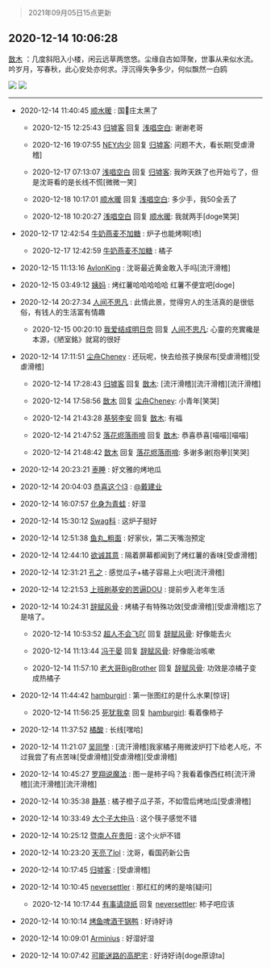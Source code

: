 > 2021年09月05日15点更新
<link rel="stylesheet" href="https://cdn.jsdelivr.net/gh/taotie6/sampleJSON@main/css/photo_show.css">


 ## 2020-12-14 10:06:28 

 [㪚木](https://www.coolapk.com/feed/23550909?shareKey=YmE3YmFjMTVlYTY2NjEzMTc1N2E~) ：几度斜阳入小楼，闲云远草两悠悠。尘缘自古如萍聚，世事从来似水流。吟岁月，写春秋，此心安处亦何求。浮沉得失争多少，何似飘然一白鸥 

<div class="album">
<img class="img-item" src="https://image.coolapk.com/feed/2020/1214/10/1081091_0313e435_1584_794@3200x2160.jpeg" />
<img class="img-item" src="https://image.coolapk.com/feed/2020/1214/10/1081091_923ce732_1584_7942@2160x2880.jpeg" />
</div>

 ------- 

- 2020-12-14 11:40:45 [顺水暖](uid=2030768) : 国💊庄太黑了 

    - 2020-12-15 12:25:43 [归墟客](uid=3287587) 回复 [浅唱空白](uid=758612): 谢谢老哥 

    - 2020-12-16 19:07:55 [NEY内少](uid=1069464) 回复 [归墟客](uid=3287587): 问题不大，看长期[受虐滑稽] 

    - 2020-12-17 07:13:07 [浅唱空白](uid=758612) 回复 [归墟客](uid=3287587): 我昨天跌了也开始亏了，但是沈哥看的是长线不慌[微微一笑] 

    - 2020-12-18 10:17:01 [顺水暖](uid=2030768) 回复 [浅唱空白](uid=758612): 多少手，我50全丢了 

    - 2020-12-18 10:20:27 [浅唱空白](uid=758612) 回复 [顺水暖](uid=2030768): 我就两手[doge笑哭] 

- 2020-12-17 12:42:54 [牛奶燕麦不加糖](uid=633325) : 炉子也能烤啊[喷] 

    - 2020-12-17 12:42:59 [牛奶燕麦不加糖](uid=633325) : 橘子 

- 2020-12-15 11:13:16 [AvlonKing](uid=964891) : 沈哥最近黄金敢入手吗[流汗滑稽] 

- 2020-12-15 03:49:12 [姨妈](uid=1604292) : 烤红薯哈哈哈哈哈 红薯不便宜吧[doge] 

- 2020-12-14 20:27:34 [人间不思凡](uid=2080265) : 此情此景，觉得穷人的生活真的是很低俗，有钱人的生活富有情趣 

    - 2020-12-15 00:20:10 [我爱结成明日奈](uid=1772977) 回复 [人间不思凡](uid=2080265): 心靈的充實纔是本源，《陋室銘》就寫的很好 

- 2020-12-14 17:11:51 [尘舟Cheney](uid=2897099) : 还玩呢，快去给孩子换尿布[受虐滑稽][受虐滑稽] 

    - 2020-12-14 17:28:43 [归墟客](uid=3287587) 回复 [㪚木](uid=1081091): [流汗滑稽][流汗滑稽][流汗滑稽] 

    - 2020-12-14 17:58:56 [㪚木](uid=1081091) 回复 [尘舟Cheney](uid=2897099): 小青年[笑哭] 

    - 2020-12-14 21:43:28 [基努李安](uid=2093978) 回复 [㪚木](uid=1081091): 有福 

    - 2020-12-14 21:47:52 [落花烬落雨啼](uid=1966083) 回复 [㪚木](uid=1081091): 恭喜恭喜[喵喵][喵喵] 

    - 2020-12-14 21:48:42 [㪚木](uid=1081091) 回复 [落花烬落雨啼](uid=1966083): 多谢多谢[抱拳][笑哭] 

- 2020-12-14 20:23:21 [栆睡](uid=2246713) : 好文雅的烤地瓜 

- 2020-12-14 20:04:03 [恭喜这个l3](uid=994412) : <a class="feed-link-uname" href="/u/戴建业">@戴建业</a> 

- 2020-12-14 16:07:57 [化身为青蛙](uid=1209189) : 好湿 

- 2020-12-14 15:30:12 [Swag科](uid=3229387) : 这炉子挺好 

- 2020-12-14 12:51:38 [鱼丸_粗面](uid=475663) : 好家伙，第二天嘴泡预定 

- 2020-12-14 12:44:10 [欲诚其意](uid=1503826) : 隔着屏幕都闻到了烤红薯的香味[受虐滑稽] 

- 2020-12-14 12:31:21 [孔之](uid=2621308) : 感觉瓜子+橘子容易上火吧[流汗滑稽] 

- 2020-12-14 12:21:53 [上班刷基安的苦逼DOU](uid=919898) : 提前步入老年生活 

- 2020-12-14 10:24:31 [辞赋风骨](uid=875865) : 烤橘子有特殊功效[受虐滑稽][受虐滑稽]忘了是啥了。 

    - 2020-12-14 10:53:52 [超人不会飞吖](uid=2267270) 回复 [辞赋风骨](uid=875865): 好像能去火 

    - 2020-12-14 11:13:44 [冯于晏](uid=2980763) 回复 [辞赋风骨](uid=875865): 好像能治咳嗽 

    - 2020-12-14 11:57:10 [老大哥BigBrother](uid=1591161) 回复 [辞赋风骨](uid=875865): 功效是凉橘子变成热橘子 

- 2020-12-14 11:44:42 [hamburgirl](uid=2829032) : 第一张图红的是什么水果[惊讶] 

    - 2020-12-14 11:56:25 [死犹我幸](uid=2316341) 回复 [hamburgirl](uid=2829032): 看着像柿子 

- 2020-12-14 11:37:52 [橘酸](uid=1703730) : 长线[嘿哈] 

- 2020-12-14 11:21:07 [吴同學](uid=1320218) : [流汗滑稽]我家橘子用微波炉打下给老人吃，不过我尝了有点苦味[受虐滑稽][受虐滑稽][受虐滑稽] 

- 2020-12-14 10:45:27 [罗翔说魔法](uid=2307872) : 图一是柿子吗？我看着像西红柿[流汗滑稽][流汗滑稽][流汗滑稽] 

- 2020-12-14 10:35:38 [静基](uid=1353091) : 橘子橙子瓜子茶，不如雪后烤地瓜[受虐滑稽] 

- 2020-12-14 10:33:49 [大个子大仲马](uid=1816152) : 这个筷子感觉不错 

- 2020-12-14 10:25:12 [暨南人在贵阳](uid=2427652) : 这个火炉不错 

- 2020-12-14 10:23:20 [天亮了lol](uid=2713608) : 沈哥，看国药新公告 

- 2020-12-14 10:17:45 [归墟客](uid=3287587) : [受虐滑稽] 

- 2020-12-14 10:10:45 [neversettler](uid=2041313) : 那红红的烤的是啥[疑问] 

    - 2020-12-14 10:17:44 [有事请烧纸](uid=1802946) 回复 [neversettler](uid=2041313): 柿子吧应该 

- 2020-12-14 10:10:14 [烤鱼啤酒干锅鸭](uid=1076410) : 好诗好诗 

- 2020-12-14 10:09:01 [Arminius](uid=1185530) : 好湿好湿 

- 2020-12-14 10:07:42 [可能迷路的高肥宅](uid=1534505) : 好诗好诗[doge原谅ta] 

